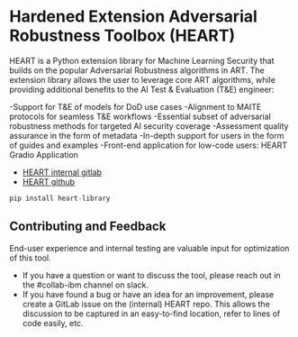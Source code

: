 # Hardened Extension Adversarial Robustness Toolbox (HEART) 

HEART is a Python extension library for Machine Learning Security that builds on the popular Adversarial Robustness algorithms in ART. The extension library allows the user to leverage core ART algorithms, while providing additional benefits to the AI Test & Evaluation (T&E) engineer: 

-Support for T&E of models for DoD use cases 
-Alignment to MAITE protocols for seamless T&E workflows 
-Essential subset of adversarial robustness methods for targeted AI security coverage 
-Assessment quality assurance in the form of metadata 
-In-depth support for users in the form of guides and examples 
-Front-end application for low-code users: HEART Gradio Application 

- [HEART internal gitlab](https://gitlab.jatic.net/jatic/ibm/hardened-extension-adversarial-robustness-toolbox) 
- [HEART github](https://github.com/IBM/heart-library) 

```python 
pip install heart-library 
``` 
## Contributing and Feedback 
End-user experience and internal testing are valuable input for optimization of this tool.
- If you have a question or want to discuss the tool, please reach out in the #collab-ibm channel on slack. 
- If you have found a bug or have an idea for an improvement, please create a GitLab issue on the (internal) HEART repo. This allows the discussion to be captured in an easy-to-find location, refer to lines of code easily, etc. 
 

 
